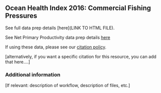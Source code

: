 ## Ocean Health Index 2016: Commercial Fishing Pressures

See full data prep details [here](LINK TO HTML FILE).

See Net Primary Productivity data prep details [here](https://cdn.rawgit.com/OHI-Science/ohiprep/master/globalprep/prs_fish/v2016/prim_productivity/npp.html)

If using these data, please see our [citation policy](http://ohi-science.org/citation-policy/).

[alternatively, if you want a specific citation for this resource, you can add that here....]


### Additional information

[If relevant: description of workflow, description of files, etc.]


  
